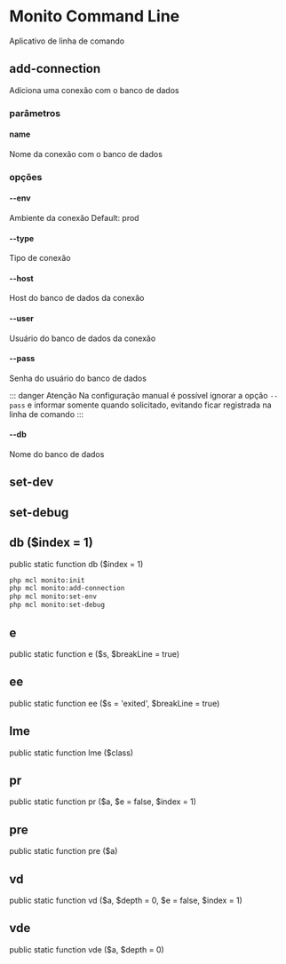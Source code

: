 # Monito Command Line
Aplicativo de linha de comando

## add-connection
Adiciona uma conexão com o banco de dados

### parâmetros
#### name
Nome da conexão com o banco de dados

### opções
#### --env
Ambiente da conexão
Default: prod

#### --type
Tipo de conexão

#### --host
Host do banco de dados da conexão

#### --user
Usuário do banco de dados da conexão

#### --pass
Senha do usuário do banco de dados

::: danger Atenção
Na configuração manual é possível ignorar a opção `--pass` e informar somente quando solicitado, evitando ficar registrada na linha de comando
:::

#### --db
Nome do banco de dados


## set-dev
## set-debug



## db ($index = 1)
public static function db ($index = 1)

```bash
php mcl monito:init
php mcl monito:add-connection
php mcl monito:set-env
php mcl monito:set-debug
```
## e
public static function e ($s, $breakLine = true)

## ee
public static function ee ($s = 'exited', $breakLine = true)

## lme
public static function lme ($class)

## pr
public static function pr ($a, $e = false, $index = 1)

## pre
public static function pre ($a)

## vd
public static function vd ($a, $depth = 0, $e = false, $index = 1)

## vde
public static function vde ($a, $depth = 0)

